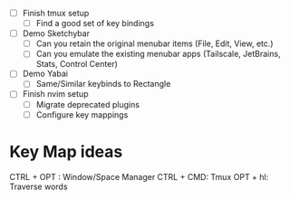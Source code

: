 
- [ ] Finish tmux setup
  - [ ] Find a good set of key bindings
- [ ] Demo Sketchybar
    - [ ] Can you retain the original menubar items (File, Edit, View, etc.)
    - [ ] Can you emulate the existing menubar apps (Tailscale, JetBrains, Stats, Control Center)
- [ ] Demo Yabai
    - [ ] Same/Similar keybinds to Rectangle
- [ ] Finish nvim setup
    - [ ] Migrate deprecated plugins
    - [ ] Configure key mappings

# Key Map ideas

CTRL + OPT    : Window/Space Manager
CTRL +     CMD: Tmux
       OPT + hl: Traverse words